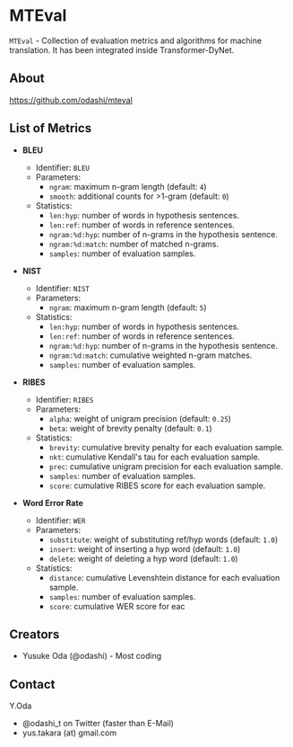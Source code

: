 MTEval
==============

`MTEval` - Collection of evaluation metrics and algorithms for machine translation.
It has been integrated inside Transformer-DyNet. 

About
-----

https://github.com/odashi/mteval

List of Metrics
---------------

* **BLEU**
    * Identifier: `BLEU`
    * Parameters:
        * `ngram`: maximum n-gram length (default: `4`)
        * `smooth`: additional counts for >1-gram (default: `0`)
    * Statistics:
        * `len:hyp`: number of words in hypothesis sentences.
        * `len:ref`: number of words in reference sentences.
        * `ngram:%d:hyp`: number of n-grams in the hypothesis sentence.
        * `ngram:%d:match`: number of matched n-grams.
        * `samples`: number of evaluation samples.

* **NIST**
    * Identifier: `NIST`
    * Parameters:
        * `ngram`: maximum n-gram length (default: `5`)
    * Statistics:
        * `len:hyp`: number of words in hypothesis sentences.
        * `len:ref`: number of words in reference sentences.
        * `ngram:%d:hyp`: number of n-grams in the hypothesis sentence.
        * `ngram:%d:match`: cumulative weighted n-gram matches.
        * `samples`: number of evaluation samples.

* **RIBES**
    * Identifier: `RIBES`
    * Parameters:
        * `alpha`: weight of unigram precision (default: `0.25`)
        * `beta`: weight of brevity penalty (default: `0.1`)
    * Statistics:
        * `brevity`: cumulative brevity penalty for each evaluation sample.
        * `nkt`: cumulative Kendall's tau for each evaluation sample.
        * `prec`: cumulative unigram precision for each evaluation sample.
        * `samples`: number of evaluation samples.
        * `score`: cumulative RIBES score for each evaluation sample.

* **Word Error Rate**
    * Identifier: `WER`
    * Parameters:
        * `substitute`: weight of substituting ref/hyp words (default: `1.0`)
        * `insert`: weight of inserting a hyp word (default: `1.0`)
        * `delete`: weight of deleting a hyp word (default: `1.0`)
    * Statistics:
        * `distance`: cumulative Levenshtein distance for each evaluation sample.
        * `samples`: number of evaluation samples.
        * `score`: cumulative WER score for eac

Creators
--------

* Yusuke Oda (@odashi) - Most coding

Contact
-------

Y.Oda
* @odashi_t on Twitter (faster than E-Mail)
* yus.takara (at) gmail.com

